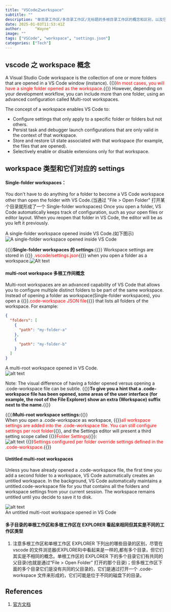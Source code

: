 ```yaml
---
title: "VSCode之workspace"
subtitle: ""
description: "单目录工作区/多目录工作区/无标题的多根目录工作区的概念和区别，以及它们各自的配置文件位置。"
date: 2025-01-03T11:53:41Z
author:      "Wayne"
image: ""
tags: ["VSCode", "workspace", "settings.json"]
categories: ["Tech"]
---
```


## vscode 之 workspace 概念

A Visual Studio Code workspace is the collection of one or more folders that are opened in a VS Code window (instance). {{<rawhtml>}}<span style="color:red;">In most cases, you will have a single folder opened as the workspace.</span>{{</rawhtml>}} However, depending on your development workflow, you can include more than one folder, using an advanced configuration called Multi-root workspaces.

The concept of a workspace enables VS Code to:

- Configure settings that only apply to a specific folder or folders but not others.
- Persist task and debugger launch configurations that are only valid in the context of that workspace.
- Store and restore UI state associated with that workspace (for example, the files that are opened).
- Selectively enable or disable extensions only for that workspace.

## workspace 类型和它们对应的 settings

#### Single-folder workspaces：

You don't have to do anything for a folder to become a VS Code workspace other than open the folder with VS Code.(当通过 "File > Open Folder" 打开某个目录就形成了一个 Single-folder workspaces) Once you open a folder, VS Code automatically keeps track of configuration, such as your open files or editor layout. When you reopen that folder in VS Code, the editor will be as you left it previously.

A single-folder workspace opened inside VS Code.(如下图示)  
 ![A single-folder workspace opened inside VS Code](/img/image-19.png)

{{<rawhtml>}}<strong>Single-folder workspaces 的 settings:</strong>{{</rawhtml>}} Workspace settings are stored in {{<rawhtml>}}<span style="color:red;"> .vscode/settings.json</span>{{</rawhtml>}} when you open a folder as a workspace.![Alt text](/img/image-18.png)

#### multi-root workspace 多根工作间概念

Multi-root workspaces are an advanced capability of VS Code that allows you to configure multiple distinct folders to be part of the same workspace. Instead of opening a folder as workspace(Single-folder workspaces), you open a {{<rawhtml>}}<span style="color:red;"><name>.code-workspace JSON file</span>{{</rawhtml>}} that lists all folders of the workspace. For example:

```json
{
  "folders": [
    {
      "path": "my-folder-a"
    },
    {
      "path": "my-folder-b"
    }
  ]
}
```

A multi-root workspace opened in VS Code.  
 ![alt text](/img/image-20.png)

Note: The visual difference of having a folder opened versus opening a .code-workspace file can be subtle. {{<rawhtml>}}<strong>To give you a hint that a .code-workspace file has been opened, some areas of the user interface (for example, the root of the File Explorer) show an extra (Workspace) suffix next to the name.</strong>{{</rawhtml>}}

{{<rawhtml>}}<strong>Multi-root workspace settings:</strong>{{</rawhtml>}}  
 When you open a .code-workspace as workspace, {{<rawhtml>}}<span style="color:red;">all workspace settings are added into the .code-workspace file. You can still configure settings per root folder</span>{{</rawhtml>}}, and the Settings editor will present a third setting scope called {{<rawhtml>}}<span style="color:red;">Folder Settings</span>{{</rawhtml>}}:  
 ![alt text](/img/image-21.png) {{<rawhtml>}}<span style="color:red;">Settings configured per folder override settings defined in the .code-workspace.</span>{{</rawhtml>}}

#### Untitled multi-root workspaces

Unless you have already opened a .code-workspace file, the first time you add a second folder to a workspace, VS Code automatically creates an untitled workspace. In the background, VS Code automatically maintains a untitled.code-workspace file for you that contains all the folders and workspace settings from your current session. The workspace remains untitled until you decide to save it to disk.

![alt text](/img/image-22.png)  
 An untitled multi-root workspace opened in VS Code

#### 多子目录的单根工作区和多根工作区在 EXPLORER 看起来相同但其实是不同的工作区类型

1. 注意多根工作区和单根工作区 EXPLORER 下列出的哪些目录的区别，尽管在 vscode 的文件浏览器(EXPLORER)中看起来是一样的,都有多个目录，但它们其实是不相同的概念。单根工作区的 EXPLORER 下的多个目录它们有共同的父目录(也就是通过“File > Open Folder” 打开的那个目录)；但多根工作区下面的多个目录它们是没有共同的父目录的，它们是通过打开一个 .code-workspace 文件来形成的，它们可能是位于不同的磁盘下的目录。

## References

1. [官方文档](https://code.visualstudio.com/docs/editor/workspaces)
